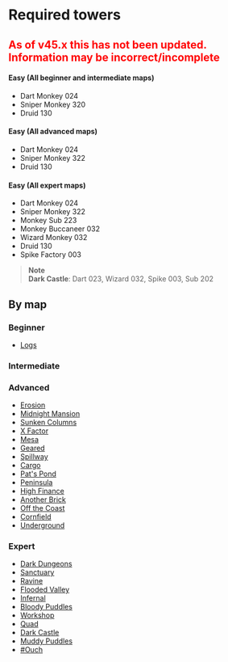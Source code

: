 # Required towers

## <span style="color:red">**As of v45.x this has not been updated. Information may be incorrect/incomplete**</span>

#### Easy (All beginner and intermediate maps)
- Dart Monkey 024
- Sniper Monkey 320
- Druid 130

#### Easy (All advanced maps)
- Dart Monkey 024
- Sniper Monkey 322
- Druid 130

#### Easy (All expert maps)
- Dart Monkey 024
- Sniper Monkey 322
- Monkey Sub 223
- Monkey Buccaneer 032
- Wizard Monkey 032
- Druid 130
- Spike Factory 003

> **Note**  
> **Dark Castle**: Dart 023, Wizard 032, Spike 003, Sub 202  

## By map

### Beginner
- [Logs](/docs/maps/beginner/logs.md)

### Intermediate

### Advanced
- [Erosion](/docs/maps/advanced/erosion.md)
- [Midnight Mansion](/docs/maps/advanced/midnight_mansion.md)
- [Sunken Columns](/docs/maps/advanced/sunken_columns.md)
- [X Factor](/docs/maps/advanced/x_factor.md)
- [Mesa](/docs/maps/advanced/mesa.md)
- [Geared](/docs/maps/advanced/geared.md)
- [Spillway](/docs/maps/advanced/spillway.md)
- [Cargo](/docs/maps/advanced/cargo.md)
- [Pat's Pond](/docs/maps/advanced/pats_pond.md)
- [Peninsula](/docs/maps/advanced/peninsula.md)
- [High Finance](/docs/maps/advanced/high_finance.md)
- [Another Brick](/docs/maps/advanced/another_brick.md)
- [Off the Coast](/docs/maps/advanced/off_the_coast.md)
- [Cornfield](/docs/maps/advanced/cornfield.md)
- [Underground](/docs/maps/advanced/underground.md)

### Expert
- [Dark Dungeons](/docs/maps/expert/dark_dungeons.md)
- [Sanctuary](/docs/maps/expert/sanctuary.md)
- [Ravine](/docs/maps/expert/ravine.md)
- [Flooded Valley](/docs/maps/expert/flooded_valley.md)
- [Infernal](/docs/maps/expert/infernal.md)
- [Bloody Puddles](/docs/maps/expert/bloody_puddles.md)
- [Workshop](/docs/maps/expert/workshop.md)
- [Quad](/docs/maps/expert/quad.md)
- [Dark Castle](/docs/maps/expert/dark_castle.md)
- [Muddy Puddles](/docs/maps/expert/muddy_puddles.md)
- [#Ouch](/docs/maps/expert/ouch.md)
